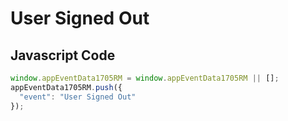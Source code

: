 # User Signed Out

### 

## Javascript Code
```js
window.appEventData1705RM = window.appEventData1705RM || [];
appEventData1705RM.push({
  "event": "User Signed Out"
});
```




